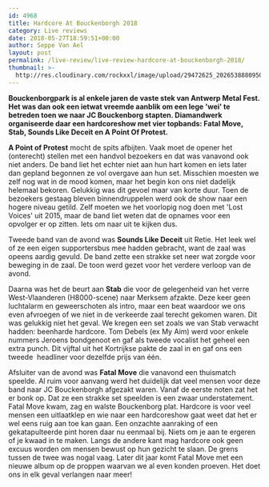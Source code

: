 ```yaml
---
id: 4968
title: Hardcore At Bouckenborgh 2018
category: Live reviews
date: 2018-05-27T18:59:51+00:00
author: Seppe Van Ael
layout: post
permalink: /live-review/live-review-hardcore-at-bouckenborgh-2018/
thumbnail: >-
  http://res.cloudinary.com/rockxxl/image/upload/29472625_2026538880950909_3321638267832747181_n.jpg
---
```

**Bouckenborgpark is al enkele jaren de vaste stek van Antwerp Metal Fest. Het was dan ook een ietwat vreemde aanblik om een lege 'wei' te betreden toen we naar JC Bouckenborg stapten. Diamandwerk organiseerde daar een hardcoreshow met vier topbands: Fatal Move, Stab, Sounds Like Deceit en A Point Of Protest.**

**A Point of Protest** mocht de spits afbijten. Vaak moet de opener het (onterecht) stellen met een handvol bezoekers en dat was vanavond ook niet anders. De band liet het echter niet aan hun hart komen en iets later dan gepland begonnen ze vol overgave aan hun set. Misschien moesten we zelf nog wat in de mood komen, maar het begin kon ons niet dadelijk helemaal bekoren. Gelukkig was dit gevoel maar van korte duur. Toen de bezoekers gestaag bleven binnendruppelen werd ook de show naar een hogere niveau getild. Zelf moeten we het voorlopig nog doen met 'Lost Voices' uit 2015, maar de band liet weten dat de opnames voor een opvolger er op zitten. Iets om naar uit te kijken dus.

Tweede band van de avond was **Sounds Like Deceit** uit Retie. Het leek wel of ze een eigen supportersbus mee hadden gebracht, want de zaal was opeens aardig gevuld. De band zette een strakke set neer wat zorgde voor beweging in de zaal. De toon werd gezet voor het verdere verloop van de avond.

Daarna was het de beurt aan **Stab** die voor de gelegenheid van het verre West-Vlaanderen (H8000-scene) naar Merksem afzakte. Deze keer geen luchtalarm en geweerschoten als intro, maar een beat waardoor we ons even afvroegen of we niet in de verkeerde zaal terecht gekomen waren. Dit was gelukkig niet het geval. We kregen een set zoals we van Stab verwacht hadden: beenharde hardcore. Tom Debels (ex My Aim) werd voor enkele nummers Jeroens bondgenoot en gaf als tweede vocalist het geheel een extra punch. Dit vijftal uit het Kortrijkse pakte de zaal in en gaf ons een tweede  headliner voor dezelfde prijs van één.

Afsluiter van de avond was **Fatal Move** die vanavond een thuismatch speelde. Al ruim voor aanvang werd het duidelijk dat veel mensen voor deze band naar JC Bouckenborgh afgezakt waren. Vanaf de eerste noten zat het er bonk op. Dat ze een strakke set speelden is een zwaar understatement. Fatal Move kwam, zag en walste Bouckenborg plat. Hardcore is voor veel mensen een uitlaatklep en wie naar een hardcoreshow gaat weet dat het er wel eens ruig aan toe kan gaan. Een onzachte aanraking of een gekatapulteerde pint horen daar nu eenmaal bij. Niets om je aan te ergeren of je kwaad in te maken. Langs de andere kant mag hardcore ook geen excuus worden om mensen bewust op hun gezicht te slaan. De grens tussen de twee was nogal vaag. Later dit jaar komt Fatal Move met een nieuwe album op de proppen waarvan we al even konden proeven. Het doet ons in elk geval verlangen naar meer!
